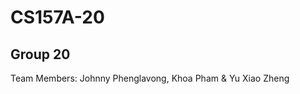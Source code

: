 # CS157A-20
Group 20
-------------------
Team Members:
Johnny Phenglavong,
Khoa Pham
& Yu Xiao Zheng

